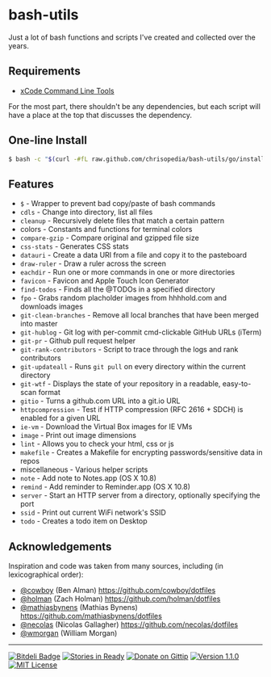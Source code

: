 # bash-utils

Just a lot of bash functions and scripts I've created and collected over the years.

## Requirements

* [xCode Command Line Tools](https://developer.apple.com/downloads)

For the most part, there shouldn't be any dependencies, but each script will have a place at the top that discusses the dependency.

## One-line Install

```bash
$ bash -c "$(curl -#fL raw.github.com/chrisopedia/bash-utils/go/install)"
```

## Features

* `$` - Wrapper to prevent bad copy/paste of bash commands
* `cdls` - Change into directory, list all files
* `cleanup` - Recursively delete files that match a certain pattern
* colors - Constants and functions for terminal colors
* `compare-gzip` - Compare original and gzipped file size
* `css-stats` - Generates CSS stats
* `datauri` - Create a data URI from a file and copy it to the pasteboard
* `draw-ruler` - Draw a ruler across the screen
* `eachdir` - Run one or more commands in one or more directories
* `favicon` - Favicon and Apple Touch Icon Generator
* `find-todos` - Finds all the @TODOs in a specified directory
* `fpo` - Grabs random placholder images from hhhhold.com and downloads images
* `git-clean-branches` - Remove all local branches that have been merged into master
* `git-hublog` - Git log with per-commit cmd-clickable GitHub URLs (iTerm)
* `git-pr` - Github pull request helper
* `git-rank-contributors` - Script to trace through the logs and rank contributors
* `git-updateall` - Runs `git pull` on every directory within the current directory
* `git-wtf` - Displays the state of your repository in a readable, easy-to-scan format
* `gitio` - Turns a github.com URL into a git.io URL
* `httpcompression` - Test if HTTP compression (RFC 2616 + SDCH) is enabled for a given URL
* `ie-vm` - Download the Virtual Box images for IE VMs
* `image` - Print out image dimensions
* `lint` - Allows you to check your html, css or js
* `makefile` - Creates a Makefile for encrypting passwords/sensitive data in repos
* miscellaneous - Various helper scripts
* `note` - Add note to Notes.app (OS X 10.8)
* `remind` - Add reminder to Reminder.app (OS X 10.8)
* `server` - Start an HTTP server from a directory, optionally specifying the port
* `ssid` - Print out current WiFi network's SSID
* `todo` - Creates a todo item on Desktop

## Acknowledgements

Inspiration and code was taken from many sources, including (in lexicographical order):

* [@cowboy](https://github.com/cowboy) (Ben Alman) https://github.com/cowboy/dotfiles
* [@holman](https://github.com/holman) (Zach Holman) https://github.com/holman/dotfiles
* [@mathiasbynens](https://github.com/mathiasbynens) (Mathias Bynens) https://github.com/mathiasbynens/dotfiles
* [@necolas](https://github.com/necolas) (Nicolas Gallagher) https://github.com/necolas/dotfiles
* [@wmorgan](https://github.com/wmorgan) (William Morgan)

* * *

[![Bitdeli Badge](https://d2weczhvl823v0.cloudfront.net/chrisopedia/bash-utils/trend.png)](https://bitdeli.com/free "Bitdeli Badge") [![Stories in Ready](https://badge.waffle.io/chrisopedia/bash-utils.png?label=Ready)](http://waffle.io/chrisopedia/bash-utils) [![Donate on Gittip](http://img.shields.io/gittip/alanhamlett.png)](https://www.gittip.com/chrisopedia/) [![Version 1.1.0](http://img.shields.io/badge/version-1.1.0-brightgreen.svg)](https://github.com/chrisopedia/bash/releases/tag/1.1.0) [![MIT License](http://img.shields.io/badge/license-MIT-lightgrey.svg)](https://github.com/chrisopedia/bash-utils/blob/master/LICENSE.md)
